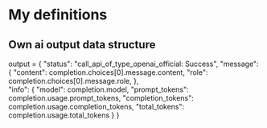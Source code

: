 # My definitions

## Own ai output data structure

output = {
  "status": "call_api_of_type_openai_official: Success",
  "message": {
    "content": completion.choices[0].message.content,
    "role": completion.choices[0].message.role,
  },        
  "info": {
    "model": completion.model,
    "prompt_tokens": completion.usage.prompt_tokens,
    "completion_tokens": completion.usage.completion_tokens,
    "total_tokens": completion.usage.total_tokens
  }
}